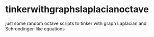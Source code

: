 # tinkerwithgraphslaplacianoctave
just some random octave scripts to tinker with graph Laplacian and Schroedinger-like equations
